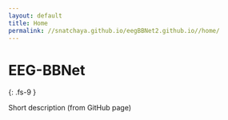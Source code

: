 ```yaml
---
layout: default
title: Home
permalink: //snatchaya.github.io/eegBBNet2.github.io//home/
---
```


# EEG-BBNet
{: .fs-9 }

Short description (from GitHub page)